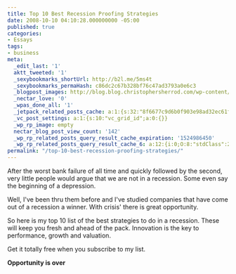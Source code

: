 ```yaml
---
title: Top 10 Best Recession Proofing Strategies
date: 2008-10-10 04:10:28.000000000 -05:00
published: true
categories:
- Essays
tags:
- business
meta:
  _edit_last: '1'
  aktt_tweeted: '1'
  _sexybookmarks_shortUrl: http://b2l.me/5ms4t
  _sexybookmarks_permaHash: c86dc2c67b328bf76c47ad3793a0e6c3
  _blogpost_images: http://blog.blog.christophersherrod.com/wp-content/uploads/images/video1.jpg
  _nectar_love: '0'
  _wpas_done_all: '1'
  _jetpack_related_posts_cache: a:1:{s:32:"8f6677c9d6b0f903e98ad32ec61f8deb";a:2:{s:7:"expires";i:1490860673;s:7:"payload";a:3:{i:0;a:1:{s:2:"id";i:1041;}i:1;a:1:{s:2:"id";i:1199;}i:2;a:1:{s:2:"id";i:1187;}}}}
  _vc_post_settings: a:1:{s:10:"vc_grid_id";a:0:{}}
  _wp_rp_image: empty
  nectar_blog_post_view_count: '142'
  _wp_rp_related_posts_query_result_cache_expiration: '1524986450'
  _wp_rp_related_posts_query_result_cache_6: a:12:{i:0;O:8:"stdClass":2:{s:7:"post_id";s:4:"1266";s:5:"score";s:17:"84.83141655385111";}i:1;O:8:"stdClass":2:{s:7:"post_id";s:4:"1041";s:5:"score";s:17:"63.52458369171462";}i:2;O:8:"stdClass":2:{s:7:"post_id";s:4:"1882";s:5:"score";s:18:"24.690866970637806";}i:3;O:8:"stdClass":2:{s:7:"post_id";s:3:"688";s:5:"score";s:18:"24.221664557624962";}i:4;O:8:"stdClass":2:{s:7:"post_id";s:4:"1188";s:5:"score";s:18:"20.518280937365965";}i:5;O:8:"stdClass":2:{s:7:"post_id";s:4:"7173";s:5:"score";s:18:"19.942916792470783";}i:6;O:8:"stdClass":2:{s:7:"post_id";s:3:"388";s:5:"score";s:18:"18.556622431350892";}i:7;O:8:"stdClass":2:{s:7:"post_id";s:2:"29";s:5:"score";s:18:"17.413721940152524";}i:8;O:8:"stdClass":2:{s:7:"post_id";s:4:"1199";s:5:"score";s:17:"16.74073091185521";}i:9;O:8:"stdClass":2:{s:7:"post_id";s:3:"276";s:5:"score";s:17:"16.74073091185521";}i:10;O:8:"stdClass":2:{s:7:"post_id";s:3:"325";s:5:"score";s:17:"16.05109649435178";}i:11;O:8:"stdClass":2:{s:7:"post_id";s:4:"1229";s:5:"score";s:18:"15.913110751377872";}}
permalink: "/top-10-best-recession-proofing-strategies/"
---
```

After the worst bank failure of all time and quickly followed by the second, very little people would argue that we are not in a recession.  Some even say the beginning of a depression.

Well, I've been thru them before and I've studied companies that have come out of a recession a winner.  With crisis' there is great opportunity.

So here is my top 10 list of the best strategies to do in a recession.  These will keep you fresh and ahead of the pack. Innovation is the key to performance, growth and valuation.

Get it totally free when you subscribe to my list.

**Opportunity is over**</p>
